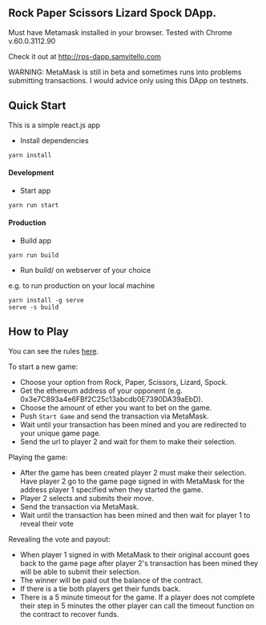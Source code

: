 ## Rock Paper Scissors Lizard Spock DApp.

Must have Metamask installed in your browser. Tested with Chrome v.60.0.3112.90

Check it out at http://rps-dapp.samvitello.com

WARNING: MetaMask is still in beta and sometimes runs into problems submitting transactions. I would advice only using this DApp on testnets.

## Quick Start

This is a simple react.js app

- Install dependencies
```
yarn install
```

#### Development
- Start app
```
yarn run start
```

#### Production
- Build app
```
yarn run build
```

- Run build/ on webserver of your choice

e.g. to run production on your local machine
```
yarn install -g serve
serve -s build
```

## How to Play

You can see the rules [here](https://en.wikipedia.org/wiki/Rock%E2%80%93paper%E2%80%93scissors#Additional_weapons).

To start a new game:
- Choose your option from Rock, Paper, Scissors, Lizard, Spock.
- Get the ethereum address of your opponent (e.g. 0x3e7C893a4e6FBf2C25c13abcdb0E7390DA39aEbD).
- Choose the amount of ether you want to bet on the game.
- Push `Start Game` and send the transaction via MetaMask.
- Wait until your transaction has been mined and you are redirected to your unique game page.
- Send the url to player 2 and wait for them to make their selection.

Playing the game:
- After the game has been created player 2 must make their selection. Have player 2 go to the game page signed in with MetaMask for the address player 1 specified when they started the game.
- Player 2 selects and submits their move.
- Send the transaction via MetaMask.
- Wait until the transaction has been mined and then wait for player 1 to reveal their vote

Revealing the vote and payout:
- When player 1 signed in with MetaMask to their original account goes back to the game page after player 2's transaction has been mined they will be able to submit their selection.
- The winner will be paid out the balance of the contract.
- If there is a tie both players get their funds back.
- There is a 5 minute timeout for the game. If a player does not complete their step in 5 minutes the other player can call the timeout function on the contract to recover funds.
